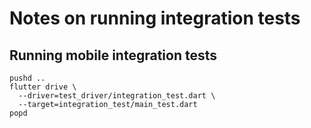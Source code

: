 # Notes on running integration tests

## Running mobile integration tests

```shell
pushd ..
flutter drive \
  --driver=test_driver/integration_test.dart \
  --target=integration_test/main_test.dart
popd
```

